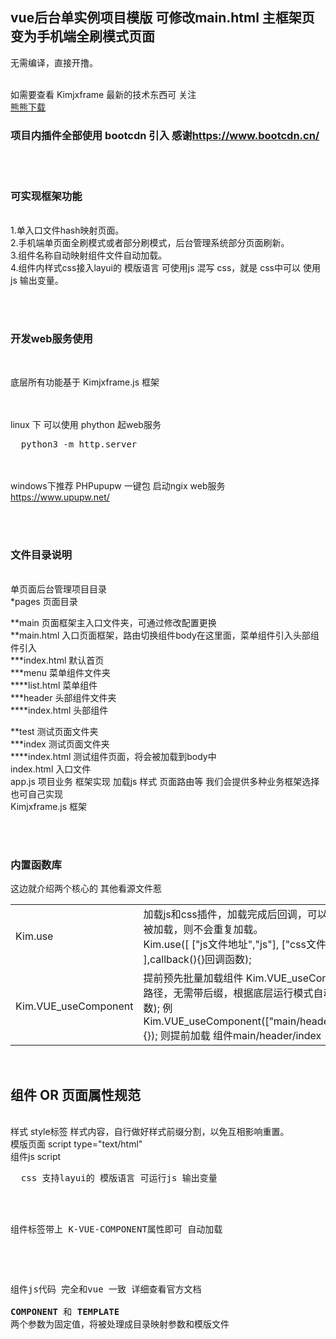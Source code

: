 <h2>vue后台单实例项目模版 可修改main.html 主框架页 变为手机端全刷模式页面</h2>

无需编译，直接开撸。<br><br>

如需要查看 Kimjxframe 最新的技术东西可 关注<br>
<a href="http://ghs.mybear.ga/" target="_blank">熊熊下载</a>

<h3>
  项目内插件全部使用 bootcdn 引入
  感谢<a href="https://www.bootcdn.cn/" target="_blank">https://www.bootcdn.cn/</a>
</h3>


<br><br>
<h3>可实现框架功能</h3><br>
1.单入口文件hash映射页面。<br>
2.手机端单页面全刷模式或者部分刷模式，后台管理系统部分页面刷新。<br>
3.组件名称自动映射组件文件自动加载。<br>
4.组件内样式css接入layui的 模版语言 可使用js  混写 css，就是 css中可以 使用js 输出变量。


<br><br>
<h3>开发web服务使用</h3><br>

底层所有功能基于 Kimjxframe.js 框架


<br><br>
linux 下 可以使用 phython 起web服务
<pre>
  python3 -m http.server
</pre>


<br><br>
windows下推荐 PHPupupw 一键包 启动ngix web服务<br>
https://www.upupw.net/


<br><br>
<h3>文件目录说明</h3><br>
单页面后台管理项目目录<br>
 *pages 页面目录<br>

 **main 页面框架主入口文件夹，可通过修改配置更换<br>
 **main.html 入口页面框架，路由切换组件body在这里面，菜单组件引入头部组件引入<br>
 ***index.html 默认首页<br>
 ***menu 菜单组件文件夹<br>
 ****list.html 菜单组件<br>
 ***header 头部组件文件夹<br>
 ****index.html 头部组件<br>

 **test 测试页面文件夹<br>
 ***index 测试页面文件夹<br>
 ****index.html 测试组件页面，将会被加载到body中<br>
index.html 入口文件<br>
app.js 项目业务 框架实现 加载js 样式 页面路由等 我们会提供多种业务框架选择 也可自己实现<br>
Kimjxframe.js 框架<br>


<br><br>
<h3>内置函数库</h3>
这边就介绍两个核心的 其他看源文件惹<br>
<table width="100%">
  <tbody>
    <tr>
      <td>Kim.use</td>
      <td>
        加载js和css插件，加载完成后回调，可以重复使用，如果已经被加载，则不会重复加载。<br>
        Kim.use([
          ["js文件地址","js"],
          ["css文件地址","css"]
        ],callback(){}回调函数);
      </td>
    </tr>
    <tr>
      <td>Kim.VUE_useComponent</td>
      <td>
        提前预先批量加载组件
        Kim.VUE_useComponent(["组件文件路径，无需带后缀，根据底层运行模式自动取"],完成回调函数);
        例Kim.VUE_useComponent(["main/header/index"],function(){});
        则提前加载 组件main/header/index
      </td>
    </tr>
  </tbody>
</table>


<br>
<h2>组件 OR 页面属性规范</h2><br>
样式     style标签 样式内容，自行做好样式前缀分割，以免互相影响重置。<br>
模版页面 script type="text/html"<br>
组件js   script
<pre>
  css 支持layui的 模版语言 可运行js 输出变量

  <style>
    {{# var color = "#fff"; }}

    .test-class{font-size:100px; color:{{ color }};}
  </style>


  组件标签带上 K-VUE-COMPONENT属性即可 自动加载
  <script type="text/html">
    &lt;div&gt;
      

      &lt;div class="j-common-container-p"&gt;
        这里自动引入了 pages/main/header/index.html组件
        &lt;main-header-index K-VUE-COMPONENT v-bind:G="G" v-bind:nav="nav"&gt;&lt;/main-header-index&gt;

        第二次引入 可重复引入，不要在 组件又嵌套自身 或者 互相嵌套造成死循环
        &lt;main-header-index K-VUE-COMPONENT v-bind:G="G" v-bind:nav="nav"&gt;&lt;/main-header-index&gt;

        &lt;a href="#" class="test-class"&gt;返回默认页&lt;/a&gt;

        &lt;div class="j-common-container"&gt;
        
        &lt;/div&gt;
      &lt;/div&gt;
    &lt;/div&gt;
  </script>


  组件js代码 完全和vue 一致 详细查看官方文档<br>
  __COMPONENT__ 和 __TEMPLATE__ 两个参数为固定值，将被处理成目录映射参数和模版文件
  <script>
    Vue.component(__COMPONENT__,{
      props:["G"],

      template:__TEMPLATE__,

      data:function(){
        return {
          
        };
      },

      methods:{

      },

      created:function(){
        
      }
    });
  </script>
</pre>